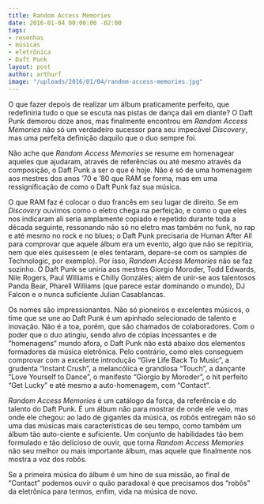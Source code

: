 ```yaml
---
title: Random Access Memories
date: 2016-01-04 00:00:00 -02:00
tags:
- resenhas
- músicas
- eletrônica
- Daft Punk
layout: post
author: arthurf
image: "/uploads/2016/01/04/random-access-memories.jpg"
---
```


O que fazer depois de realizar um álbum praticamente perfeito, que redefiniria tudo o que se escuta nas pistas de dança dali em diante? O Daft Punk demorou doze anos, mas finalmente encontrou em *Random Access Memories* não só um verdadeiro sucessor para seu impecável *Discovery*, mas uma perfeita definição daquilo que o duo sempre foi.

Não ache que *Random Access Memories* se resume em homenagear aqueles que ajudaram, através de referências ou até mesmo através da composição, o Daft Punk a ser o que é hoje. Não é só de uma homenagem aos mestres dos anos ’70 e ’80 que RAM se forma, mas em uma ressignificação de como o Daft Punk faz sua música.

O que RAM faz é colocar o duo francês em seu lugar de direito. Se em *Discovery* ouvimos como o eletro chega na perfeição, e como o que eles nos indicaram ali seria amplamente copiado e repetido durante toda a década seguinte, ressonando não só no eletro mas também no funk, no rap e até mesmo no rock e no blues; o Daft Punk precisaria de Human After All para comprovar que aquele álbum era um evento, algo que não se repitiria, nem que eles quisessem (e eles tentaram, depare-se com os samples de Technologic, por exemplo). Por isso, *Random Access Memories* não se faz sozinho. O Daft Punk se uniria aos mestres Giorgio Moroder, Todd Edwards, Nile Rogers, Paul Williams e Chilly Gonzáles; além de unir-se aos talentosos Panda Bear, Pharell Williams (que parece estar dominando o mundo), DJ Falcon e o nunca suficiente Julian Casablancas.

Os nomes são impressionantes. Não só pioneiros e excelentes músicos, o time que se une ao Daft Punk é um apinhado selecionado de talento e inovação. Não é a toa, porém, que são chamados de colaboradores. Com o poder que o duo atingiu, sendo alvo de cópias incessantes e de “homenagens” mundo afora, o Daft Punk não está abaixo dos elementos formadores da música eletrônica. Pelo contrário, como eles conseguem comprovar com a excelente introdução “Give Life Back To Music”, a grudenta “Instant Crush”, a melancólica e grandiosa “Touch”, a dançante “Love Yourself to Dance”, o manifesto “Giorgio by Moroder”, o hit perfeito “Get Lucky” e até mesmo a auto-homenagem, com “Contact”.

*Random Access Memories* é um catálogo da força, da referência e do talento do Daft Punk. É um álbum não para mostrar de onde ele veio, mas onde ele chegou: ao lado de gigantes da música, os robôs entregam não só uma das músicas mais características de seu tempo, como também um álbum tão auto-ciente e suficiente. Um conjunto de habilidades tão bem formulado e tão delicioso de ouvir, que torna *Random Access Memories* não seu melhor ou mais importante álbum, mas aquele que finalmente nos mostra a voz dos robôs.

Se a primeira música do álbum é um hino de sua missão, ao final de “Contact” podemos ouvir o quão paradoxal é que precisamos dos “robôs” da eletrônica para termos, enfim, vida na música de novo.
